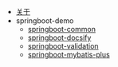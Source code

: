 * [关于]()
* springboot-demo
  * [springboot-common](doc/springboot-common.md)
  * [springboot-docsify](doc/springboot-docsify.md)
  * [springboot-validation](doc/springboot-validation.md)
  * [springboot-mybatis-plus](doc/springboot-validation.md)
